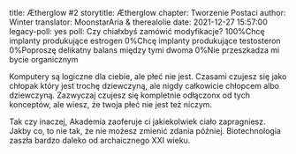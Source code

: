 title: Ætherglow #2
storytitle: Ætherglow 
chapter: Tworzenie Postaci
author: Winter
translator: MoonstarAria & therealolie
date: 2021-12-27 15:57:00
legacy-poll: yes
poll: Czy chiałxbyś zamówić modyfikacje?
      100%Chcę implanty produkujące estrogen
      0%Chcę implanty produkujące testosteron
      0%Poproszę delikatny balans między tymi dwoma
      0%Nie przeszkadza mi bycie organicznym

Komputery są logiczne dla ciebie, ale płeć nie jest. Czasami czujesz się jako chłopak który jest trochę dziewczyną, ale nigdy całkowicie chłopcem albo dziewczyną. Zazwyczaj czujesz się kompletnie odłączonx od tych konceptów, ale wiesz, że twoja płeć nie jest też niczym.

Tak czy inaczej, Akademia zaoferuje ci jakiekolwiek ciało zapragniesz. Jakby co, to nie tak, że nie możesz zmienić zdania później. Biotechnologia zaszła bardzo daleko od archaicznego XXI wieku.

